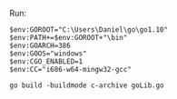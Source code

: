 Run:

    $env:GOROOT="C:\Users\Daniel\go\go1.10"
    $env:PATH+=$env:GOROOT+"\bin"
    $env:GOARCH=386
    $env:GOOS="windows"
    $env:CGO_ENABLED=1
    $env:CC="i686-w64-mingw32-gcc"

    go build -buildmode c-archive goLib.go
